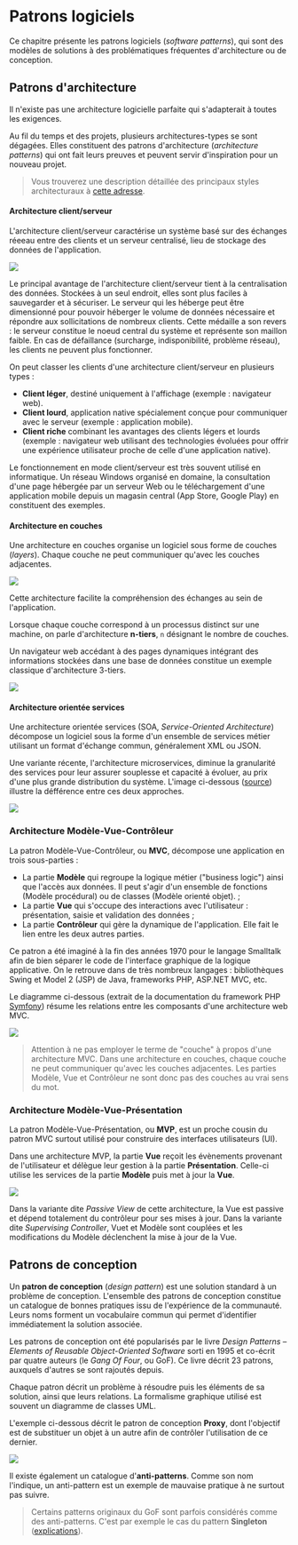 # Patrons logiciels

Ce chapitre présente les patrons logiciels (*software patterns*), qui sont des modèles de solutions à des problématiques fréquentes d'architecture ou de conception.

## Patrons d'architecture

Il n'existe pas une architecture logicielle parfaite qui s'adapterait à toutes les exigences.

Au fil du temps et des projets, plusieurs architectures-types se sont dégagées. Elles constituent des patrons d'architecture (*architecture patterns*) qui ont fait leurs preuves et peuvent servir d'inspiration pour un nouveau projet.

> Vous trouverez une description détaillée des principaux styles architecturaux à [cette adresse](https://msdn.microsoft.com/en-us/library/ee658117.aspx).

#### Architecture client/serveur

L'architecture client/serveur caractérise un système basé sur des échanges réeeau entre des clients et un serveur centralisé, lieu de stockage des données de l'application.

![](../images/client-serveur.png)

Le principal avantage de l'architecture client/serveur tient à la centralisation des données. Stockées à un seul endroit, elles sont plus faciles à sauvegarder et à sécuriser. Le serveur qui les héberge peut être dimensionné pour pouvoir héberger le volume de données nécessaire et répondre aux sollicitations de nombreux clients. Cette médaille a son revers : le serveur constitue le noeud central du système et représente son maillon faible. En cas de défaillance (surcharge, indisponibilité, problème réseau), les clients ne peuvent plus fonctionner.

On peut classer les clients d'une architecture client/serveur en plusieurs types :

* **Client léger**, destiné uniquement à l'affichage (exemple : navigateur web).
* **Client lourd**, application native spécialement conçue pour communiquer avec le serveur (exemple : application mobile).
* **Client riche** combinant les avantages des clients légers et lourds (exemple : navigateur web utilisant des technologies évoluées pour offrir une expérience utilisateur proche de celle d'une application native).

Le fonctionnement en mode client/serveur est très souvent utilisé en informatique. Un réseau Windows organisé en domaine, la consultation d'une page hébergée par un serveur Web ou le téléchargement d'une application mobile depuis un magasin central (App Store, Google Play) en constituent des exemples.

#### Architecture en couches

Une architecture en couches organise un logiciel sous forme de couches (*layers*). Chaque couche ne peut communiquer qu'avec les couches adjacentes.

![](../images/layered-architecture.png)

Cette architecture facilite la compréhension des échanges au sein de l'application.

Lorsque chaque couche correspond à un processus distinct sur une machine, on parle d'architecture **n-tiers**, `n` désignant le nombre de couches.

Un navigateur web accédant à des pages dynamiques intégrant des informations stockées dans une base de données constitue un exemple classique d'architecture 3-tiers.

![](../images/n-tier-architecture.png)

#### Architecture orientée services

Une architecture orientée services (SOA, *Service-Oriented Architecture*) décompose un logiciel sous la forme d'un ensemble de services métier utilisant un format d'échange commun, généralement XML ou JSON. 

Une variante récente, l'architecture microservices, diminue la granularité des services pour leur assurer souplesse et capacité à évoluer, au prix d'une plus grande distribution du système. L'image ci-dessous ([source](http://blog.octo.com/larchitecture-microservices-sans-la-hype-quest-ce-que-cest-a-quoi-ca-sert-est-ce-quil-men-faut/)) illustre la défférence entre ces deux approches.

![](../images/microservices.png)

### Architecture Modèle-Vue-Contrôleur

La patron Modèle-Vue-Contrôleur, ou **MVC**, décompose une application en trois sous-parties :

* La partie **Modèle** qui regroupe la logique métier ("business logic") ainsi que l'accès aux données. Il peut s'agir d'un ensemble de fonctions (Modèle procédural) ou de classes (Modèle orienté objet). ;
* La partie **Vue** qui s'occupe des interactions avec l'utilisateur : présentation, saisie et validation des données ;
* La partie **Contrôleur** qui gère la dynamique de l'application. Elle fait le lien entre les deux autres parties.

Ce patron a été imaginé à la fin des années 1970 pour le langage Smalltalk afin de bien séparer le code de l'interface graphique de la logique applicative. On le retrouve dans de très nombreux langages : bibliothèques Swing et Model 2 (JSP) de Java, frameworks PHP, ASP.NET MVC, etc.

Le diagramme ci-dessous (extrait de la documentation du framework PHP [Symfony](https://symfony.com/)) résume les relations entre les composants d'une architecture web MVC.

![](../images/mvc_symfony2.png)

> Attention à ne pas employer le terme de "couche" à propos d'une architecture MVC. Dans une architecture en couches, chaque couche ne peut communiquer qu'avec les couches adjacentes. Les parties Modèle, Vue et Contrôleur ne sont donc pas des couches au vrai sens du mot.

### Architecture Modèle-Vue-Présentation

La patron Modèle-Vue-Présentation, ou **MVP**, est un proche cousin du patron MVC surtout utilisé pour construire des interfaces utilisateurs (UI). 

Dans une architecture MVP, la partie **Vue** reçoit les évènements provenant de l'utilisateur et délègue leur gestion à la partie **Présentation**. Celle-ci utilise les services de la partie **Modèle** puis met à jour la **Vue**.

![](../images/mvp-pattern.png)

Dans la variante dite *Passive View* de cette architecture, la Vue est passive et dépend totalement du contrôleur pour ses mises à jour. Dans la variante dite *Supervising Controller*, Vuet et Modèle sont couplées et les modifications du Modèle déclenchent la mise à jour de la Vue.

## Patrons de conception

Un **patron de conception** (*design pattern*) est une solution standard à un problème de conception. L'ensemble des patrons de conception constitue un catalogue de bonnes pratiques issu de l'expérience de la communauté. Leurs noms forment un vocabulaire commun qui permet d'identifier immédiatement la solution associée. 

Les patrons de conception ont été popularisés par le livre *Design Patterns – Elements of Reusable Object-Oriented Software* sorti en 1995 et co-écrit par quatre auteurs (le *Gang Of Four*, ou GoF). Ce livre décrit 23 patrons, auxquels d'autres se sont rajoutés depuis.

Chaque patron décrit un problème à résoudre puis les éléments de sa solution, ainsi que leurs relations. La formalisme graphique utilisé est souvent un diagramme de classes UML.

L'exemple ci-dessous décrit le patron de conception **Proxy**, dont l'objectif est de substituer un objet à un autre afin de contrôler l'utilisation de ce dernier.

![](../images/UML_DP_Proxy.png)

Il existe également un catalogue d'**anti-patterns**. Comme son nom l'indique, un anti-pattern est un exemple de mauvaise pratique à ne surtout pas suivre.

> Certains patterns originaux du GoF sont parfois considérés comme des anti-patterns. C'est par exemple le cas du pattern **Singleton** ([explications](https://www.michaelsafyan.com/tech/design/patterns/singleton)).